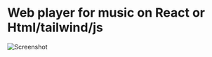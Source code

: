 # Web player for music on React or Html/tailwind/js

![Screenshot](https://github.com/JusthackOne/Music-player-web/assets/65730026/965e0f69-653a-4db0-940b-0d344292ce33)

